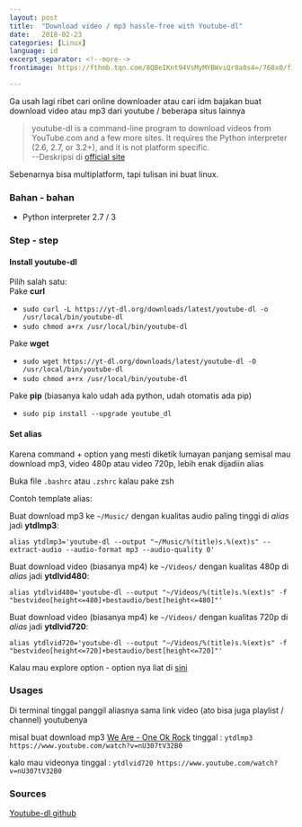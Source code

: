 ```yaml
---
layout: post
title:  "Download video / mp3 hassle-free with Youtube-dl"
date:   2018-02-23
categories: [Linux]
language: id
excerpt_separator: <!--more-->
frontimage: https://fthmb.tqn.com/8QBeIKnt94VsMyMYBWviQr8a8s4=/768x0/filters:no_upscale()/YouTube_logo_2015.svg-57ebbd433df78c690fc6ffa0.png

---
```

Ga usah lagi ribet cari online downloader atau cari idm bajakan buat download video atau mp3 dari youtube / beberapa situs lainnya
<!--more-->

> youtube-dl is a command-line program to download videos from YouTube.com and a few more sites. It requires the Python interpreter (2.6, 2.7, or 3.2+), and it is not platform specific.   
> --Deskripsi di [official site](http://rg3.github.io/youtube-dl/)

Sebenarnya bisa multiplatform, tapi tulisan ini buat linux.

### Bahan - bahan

* Python interpreter 2.7 / 3

### Step - step

#### Install youtube-dl
Pilih salah satu:   
Pake **curl**

* `sudo curl -L https://yt-dl.org/downloads/latest/youtube-dl -o /usr/local/bin/youtube-dl`
* `sudo chmod a+rx /usr/local/bin/youtube-dl`

Pake **wget**

* `sudo wget https://yt-dl.org/downloads/latest/youtube-dl -O /usr/local/bin/youtube-dl`
* `sudo chmod a+rx /usr/local/bin/youtube-dl`

Pake **pip** (biasanya kalo udah ada python, udah otomatis ada pip)

* `sudo pip install --upgrade youtube_dl`


#### Set alias

Karena command + option yang mesti diketik lumayan panjang semisal mau download mp3, video 480p atau video 720p, lebih enak dijadiin alias

Buka file `.bashrc` atau `.zshrc` kalau pake zsh

Contoh template alias:

Buat download mp3 ke `~/Music/` dengan kualitas audio paling tinggi di _alias_ jadi **ytdlmp3**:

`alias ytdlmp3='youtube-dl --output "~/Music/%(title)s.%(ext)s" --extract-audio --audio-format mp3 --audio-quality 0'`

Buat download video (biasanya mp4) ke `~/Videos/` dengan kualitas 480p di _alias_ jadi **ytdlvid480**:

`alias ytdlvid480='youtube-dl --output "~/Videos/%(title)s.%(ext)s" -f "bestvideo[height<=480]+bestaudio/best[height<=480]"'`

Buat download video (biasanya mp4) ke `~/Videos/` dengan kualitas 720p di _alias_ jadi **ytdlvid720**:

`alias ytdlvid720='youtube-dl --output "~/Videos/%(title)s.%(ext)s" -f "bestvideo[height<=720]+bestaudio/best[height<=720]"'`

Kalau mau explore option - option nya liat di [sini](https://github.com/rg3/youtube-dl#options)

### Usages

Di terminal tinggal panggil aliasnya sama link video (ato bisa juga playlist / channel) youtubenya

misal buat download mp3 [We Are - One Ok Rock](https://www.youtube.com/watch?v=nU307tV32B0) tinggal : `ytdlmp3 https://www.youtube.com/watch?v=nU307tV32B0`

kalo mau videonya tinggal : `ytdlvid720 https://www.youtube.com/watch?v=nU307tV32B0`


### Sources

[Youtube-dl github](https://github.com/rg3/youtube-dl)
